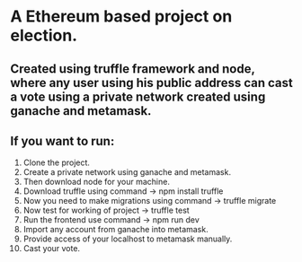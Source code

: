 # A Ethereum based project on election.
##  Created using truffle framework and node, where any user using his public address can cast a vote using a private network created using ganache and metamask.
## If you want to run:
1. Clone the project.
2. Create a private network using ganache and metamask.
3. Then download node for your machine.
4. Download truffle using command 
-> npm install truffle
5. Now you need to make migrations using command
-> truffle migrate
6. Now test for working of project
-> truffle test
7. Run the frontend use command
-> npm run dev
8. Import any account from ganache into metamask.
9. Provide access of your localhost to metamask manually.
10. Cast your vote.
